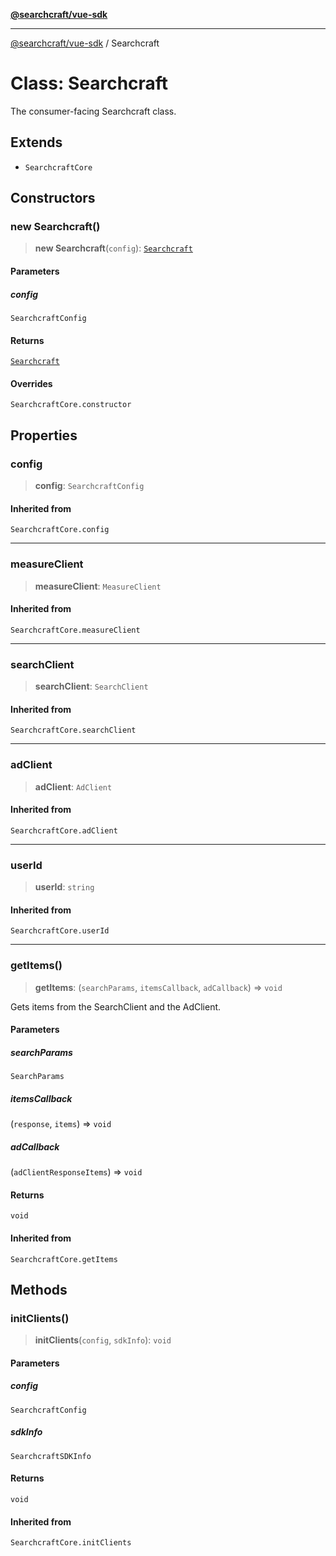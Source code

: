 [**@searchcraft/vue-sdk**](/reference/sdk/js-vue/README.md)

***

[@searchcraft/vue-sdk](/reference/sdk/js-vue/globals.md) / Searchcraft

# Class: Searchcraft

The consumer-facing Searchcraft class.

## Extends

- `SearchcraftCore`

## Constructors

### new Searchcraft()

> **new Searchcraft**(`config`): [`Searchcraft`](/reference/sdk/js-vue/classes/Searchcraft.md)

#### Parameters

##### config

`SearchcraftConfig`

#### Returns

[`Searchcraft`](/reference/sdk/js-vue/classes/Searchcraft.md)

#### Overrides

`SearchcraftCore.constructor`

## Properties

### config

> **config**: `SearchcraftConfig`

#### Inherited from

`SearchcraftCore.config`

***

### measureClient

> **measureClient**: `MeasureClient`

#### Inherited from

`SearchcraftCore.measureClient`

***

### searchClient

> **searchClient**: `SearchClient`

#### Inherited from

`SearchcraftCore.searchClient`

***

### adClient

> **adClient**: `AdClient`

#### Inherited from

`SearchcraftCore.adClient`

***

### userId

> **userId**: `string`

#### Inherited from

`SearchcraftCore.userId`

***

### getItems()

> **getItems**: (`searchParams`, `itemsCallback`, `adCallback`) => `void`

Gets items from the SearchClient and the AdClient.

#### Parameters

##### searchParams

`SearchParams`

##### itemsCallback

(`response`, `items`) => `void`

##### adCallback

(`adClientResponseItems`) => `void`

#### Returns

`void`

#### Inherited from

`SearchcraftCore.getItems`

## Methods

### initClients()

> **initClients**(`config`, `sdkInfo`): `void`

#### Parameters

##### config

`SearchcraftConfig`

##### sdkInfo

`SearchcraftSDKInfo`

#### Returns

`void`

#### Inherited from

`SearchcraftCore.initClients`
